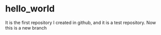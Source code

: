 # hello_world
It is the first repository I created in github, and it is a test repository.
Now this is a new branch
